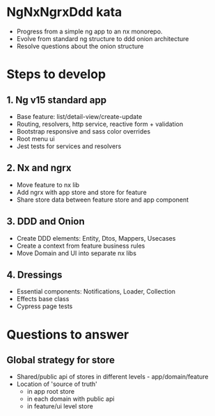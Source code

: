 # NgNxNgrxDdd kata
- Progress from a simple ng app to an nx monorepo.  
- Evolve from standard ng structure to ddd onion architecture
- Resolve questions about the onion structure

# Steps to develop
## 1. Ng v15 standard app
- Base feature: list/detail-view/create-update
- Routing, resolvers, http service, reactive form + validation
- Bootstrap responsive and sass color overrides
- Root menu ui
- Jest tests for services and resolvers

## 2. Nx and ngrx
- Move feature to nx lib
- Add ngrx with app store and store for feature
- Share store data between feature store and app component

## 3. DDD and Onion
- Create DDD elements: Entity, Dtos, Mappers, Usecases
- Create a context from feature business rules
- Move Domain and UI into separate nx libs

## 4. Dressings
- Essential components: Notifications, Loader, Collection
- Effects base class
- Cypress page tests

# Questions to answer
## Global strategy for store
- Shared/public api of stores in different levels - app/domain/feature
- Location of 'source of truth' 
    - in app root store
    - in each domain with public api
    - in feature/ui level store

